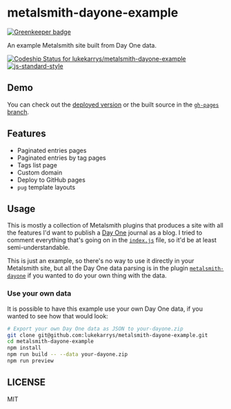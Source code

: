 # metalsmith-dayone-example

[![Greenkeeper badge](https://badges.greenkeeper.io/lukekarrys/metalsmith-dayone-example.svg)](https://greenkeeper.io/)

An example Metalsmith site built from Day One data.

[ ![Codeship Status for lukekarrys/metalsmith-dayone-example](https://codeship.com/projects/15339330-9da2-0134-14f0-1a706822621a/status?branch=master)](https://codeship.com/projects/188701)
[![js-standard-style](https://img.shields.io/badge/code%20style-standard-brightgreen.svg?style=flat)](https://github.com/feross/standard)


## Demo

You can check out the [deployed version](http://metalsmith-dayone.lukecod.es) or the built source in the [`gh-pages` branch](../../tree/gh-pages).


## Features

- Paginated entries pages
- Paginated entries by tag pages
- Tags list page
- Custom domain
- Deploy to GitHub pages
- `pug` template layouts


## Usage

This is mostly a collection of Metalsmith plugins that produces a site with all the features I'd want to publish a [Day One](http://dayoneapp.com/) journal as a blog. I tried to comment everything that's going on in the [`index.js`](./index.js) file, so it'd be at least semi-understandable.

This is just an example, so there's no way to use it directly in your Metalsmith site, but all the Day One data parsing is in the plugin [`metalsmith-dayone`](https://github.com/lukekarrys/metalsmith-dayone) if you wanted to do your own thing with the data.

### Use your own data

It is possible to have this example use your own Day One data, if you wanted to see how that would look:

```sh
# Export your own Day One data as JSON to your-dayone.zip
git clone git@github.com:lukekarrys/metalsmith-dayone-example.git
cd metalsmith-dayone-example
npm install
npm run build -- --data your-dayone.zip 
npm run preview
```


## LICENSE

MIT
